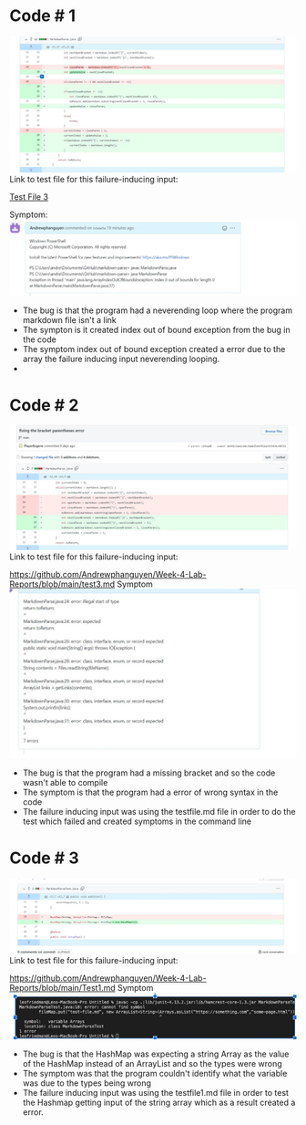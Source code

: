 # Code # 1
![alt text](1.jpg)
Link to test file for this failure-inducing input:

[Test File 3](test3.md) 

Symptom: 
![alt text](2.jpg)
* The bug is that the program had a neverending loop where the program markdown file isn't a link 
* The sympton is it created index out of bound exception from the bug in the code 
* The symptom index out of bound exception created a error due to the array the failure inducing input neverending looping.
* 
# Code # 2
![alt text](3.jpg)
Link to test file for this failure-inducing input:

https://github.com/Andrewphanguyen/Week-4-Lab-Reports/blob/main/test3.md
Symptom 
![alt text](4.jpg)
* The bug is that the program had a missing bracket and so the code wasn't able to compile
* The symptom is that the program had a error of wrong syntax in the code
* The failure inducing input was using the testfile.md file in order to do the test which failed and created symptoms in the command line

# Code # 3
![alt text](7.jpg)
Link to test file for this failure-inducing input:

https://github.com/Andrewphanguyen/Week-4-Lab-Reports/blob/main/Test1.md
Symptom
![alt text](8.jpg)
* The bug is that the HashMap was expecting a string Array as the value of the HashMap instead of an ArrayList and so the types were wrong
* The symptom was that the program couldn't identify what the variable was due to the types being wrong 
* The failure inducing input was using the testfile1.md file in order to test the Hashmap getting input of the string array which as a result created a error.
